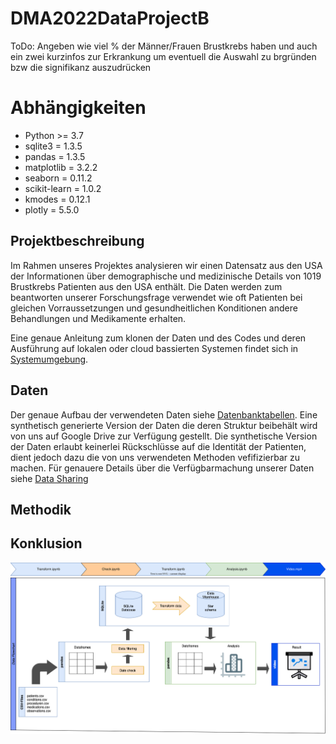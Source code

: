 # DMA2022DataProjectB

ToDo: Angeben wie viel % der Männer/Frauen Brustkrebs haben und auch ein zwei kurzinfos zur Erkrankung um eventuell die Auswahl zu brgründen bzw die signifikanz auszudrücken

# Abhängigkeiten

- Python >= 3.7
- sqlite3 = 1.3.5
- pandas = 1.3.5
- matplotlib = 3.2.2
- seaborn = 0.11.2
- scikit-learn = 1.0.2
- kmodes = 0.12.1
- plotly = 5.5.0

## Projektbeschreibung

Im Rahmen unseres Projektes analysieren wir einen Datensatz  aus den USA der Informationen über demographische und medizinische Details von 1019 Brustkrebs Patienten aus den USA enthält. Die Daten werden zum beantworten unserer Forschungsfrage verwendet wie oft Patienten bei gleichen Vorraussetzungen und gesundheitlichen Konditionen andere Behandlungen und Medikamente erhalten.

Eine genaue Anleitung zum klonen der Daten und des Codes und deren Ausführung auf lokalen oder cloud bassierten Systemen findet sich in [Systemumgebung](https://github.com/Fuenfgeld/DMA2022DataProjectB/wiki/Systemumgebung).

## Daten 
Der genaue Aufbau der verwendeten Daten siehe [Datenbanktabellen](https://github.com/Fuenfgeld/DMA2022DataProjectB/wiki/Datenbanktabellen).
Eine synthetisch generierte Version der Daten die deren Struktur beibehält wird von uns auf Google Drive zur Verfügung gestellt. Die synthetische Version der Daten erlaubt keinerlei Rückschlüsse auf die Identität der Patienten, dient jedoch dazu die von uns verwendeten Methoden vefifizierbar zu machen. Für genauere Details über die Verfügbarmachung unserer Daten siehe [Data Sharing](https://github.com/Fuenfgeld/DMA2022DataProjectB/wiki/Datenmanagementplan#34-data-sharing)

## Methodik


## Konklusion
![Flowchart](https://raw.githubusercontent.com/Fuenfgeld/DMA2022DataProjectB/493ea8d456411bd701861dd6dcc4463d59ee2c46/Daten_schema/Links.svg)
![Flowchart](https://raw.githubusercontent.com/Fuenfgeld/DMA2022DataProjectB/main/Daten_schema/Dataflowchart.png)
